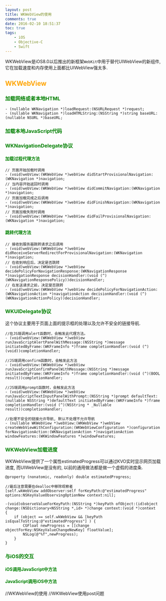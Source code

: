 ```yaml
---
layout: post
title: WKWebView的使用
comments: true
date: 2016-02-10 18:51:37
toc: true
tags:
    - iOS
    - Objective-C
    - Swift
---
```


WKWebView是iOS8.0以后推出的新框架`WebKit`中用于替代UIWebView的新组件, 它在加载速度和内存使用上面都比UIWebView强太多.

<!--more-->

## <font color=orange> WKWebView </font>

### <font color=green> 加载网络或者本地HTML </font>

```oc
- (nullable WKNavigation *)loadRequest:(NSURLRequest *)request;
- (nullable WKNavigation *)loadHTMLString:(NSString *)string baseURL:(nullable NSURL *)baseURL;
```
### <font color=green> 加载本地JavaScript代码 </font>



### <font color=green> WKNavigationDelegate协议 </font>

#### <font color=green> 加载过程代理方法 </font>

```oc
// 页面开始加载时调用
- (void)webView:(WKWebView *)webView didStartProvisionalNavigation:(WKNavigation *)navigation;
// 当内容开始返回时调用
- (void)webView:(WKWebView *)webView didCommitNavigation:(WKNavigation *)navigation;
// 页面加载完成之后调用
- (void)webView:(WKWebView *)webView didFinishNavigation:(WKNavigation *)navigation;
// 页面加载失败时调用
- (void)webView:(WKWebView *)webView didFailProvisionalNavigation:(WKNavigation *)navigation;
```

#### <font color=green> 跳转代理方法 </font>

```oc
// 接收到服务器跳转请求之后调用
- (void)webView:(WKWebView *)webView didReceiveServerRedirectForProvisionalNavigation:(WKNavigation *)navigation;
// 在收到响应后，决定是否跳转
- (void)webView:(WKWebView *)webView decidePolicyForNavigationResponse:(WKNavigationResponse *)navigationResponse decisionHandler:(void (^)(WKNavigationResponsePolicy))decisionHandler;
// 在发送请求之前，决定是否跳转
- (void)webView:(WKWebView *)webView decidePolicyForNavigationAction:(WKNavigationAction *)navigationAction decisionHandler:(void (^)(WKNavigationActionPolicy))decisionHandler;
```
### <font color=green> WKUIDelegate协议 </font>
这个协议主要用于页面上面的提示框的处理以及允许不安全的链接导航.
```oc
//在JS端调用alert函数时，会触发此代理方法。
- (void)webView:(WKWebView *)webView runJavaScriptAlertPanelWithMessage:(NSString *)message initiatedByFrame:(WKFrameInfo *)frame completionHandler:(void (^)(void))completionHandler;

//JS端调用confirm函数时，会触发此方法
- (void)webView:(WKWebView *)webView runJavaScriptConfirmPanelWithMessage:(NSString *)message initiatedByFrame:(WKFrameInfo *)frame completionHandler:(void (^)(BOOL result))completionHandler;

//JS端调用prompt函数时，会触发此方法
- (void)webView:(WKWebView *)webView runJavaScriptTextInputPanelWithPrompt:(NSString *)prompt defaultText:(nullable NSString *)defaultText initiatedByFrame:(WKFrameInfo *)frame completionHandler:(void (^)(NSString * _Nullable result))completionHandler;

//处理不安全的链接允许导航, 默认不处理不允许导航
- (nullable WKWebView *)webView:(WKWebView *)webView createWebViewWithConfiguration:(WKWebViewConfiguration *)configuration forNavigationAction:(WKNavigationAction *)navigationAction windowFeatures:(WKWindowFeatures *)windowFeatures;
```

### <font color=green> WKWebView加载进度 </font>
WKWebView提供了一个属性estimatedProgress可以通过KVO实时显示网页加载进度, 而UIWebView是没有的, 以前的通用做法都是做一个虚假的进度条.
```
@property (nonatomic, readonly) double estimatedProgress;

//最后注意需要在dealloc中移除观察者
[self.wkWebView addObserver:self forKeyPath:@"estimatedProgress" options:NSKeyValueObservingOptionNew context:nil];

-(void)observeValueForKeyPath:(NSString *)keyPath ofObject:(id)object change:(NSDictionary<NSString *,id> *)change context:(void *)context
{
    if (object == self.wkWebView && [keyPath isEqualToString:@"estimatedProgress"] ) {
        CGFloat newProgress = [[change objectForKey:NSKeyValueChangeNewKey] floatValue];
        NSLog(@"%f",newProgress); 
    }
}

```

### <font color=green> 与iOS的交互 </font>
#### <font color=green> iOS调用JavaScript中方法 </font>
#### <font color=green> JavaScript调用iOS中方法 </font>
//WKWebView的使用
//WKWebView使用post问题